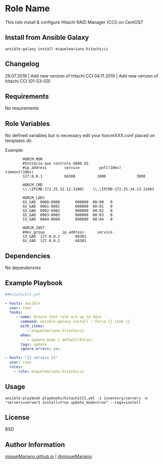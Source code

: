 Role Name
=========

This role install & configure Hitachi RAID Manager (CCI) on CentOS7

Install from Ansible Galaxy
------------------------------------

`ansible-galaxy install miquelmariano.hitachicci`

Changelog
------------

29.07.2018 | Add new version of hitachi CCI
04.11.2019 | Add new version of hitachi CCI (01-53-03)


Requirements
------------

No requirements

Role Variables
--------------

No defined variables but is necessary edit your horcmXXX.conf placed on templates dir.

Example:

```
		HORCM_MON
		#Instacia que controla G800 GS
		#ip_address        service         poll(10ms)     timeout(10ms)
		127.0.0.1          60300          1000              3000

		HORCM_CMD
		\\.\IPCMD-172.25.32.12-31001    \\.\IPCMD-172.25.34.13-31001

		HORCM_LDEV
		GS_GAD  0000-0000       000000  00:00   0
		GS_GAD  0001-0001       000000  00:01   0
		GS_GAD  0002-0002       000000  00:02   0
		GS_GAD  0003-0003       000000  00:03   0
		IX_GAD  0004-0004       000000  00:04   0

		HORCM_INST
		#dev_group        ip_address      service
		IX_GAD  127.0.0.1       60301
		GS_GAD  127.0.0.1       60301

```

Dependencies
------------

No dependencies

Example Playbook
----------------

```yaml
##hitachiCCI.yml

- hosts: ansible
  user: root
  tasks:
     - name: Ensure that role are up to date
       command: ansible-galaxy install --force {{ item }}
       with_items:
          - miquelmariano.hitachicci
       when:
          - update_mode | default(False)
       tags: update
       ignore_errors: yes

- hosts: "{{ servers }}"
  user: root
  roles:
    - role: miquelmariano.hitachicci
```

Usage
-------

`ansible-playbook playbooks/hitachiCCI.yml -i inventory/servers -e "servers=server1 install=true update_mode=true" --tags=install`


License
-------

BSD

Author Information
------------------

[miquelMariano.github.io](https://miquelmariano.github.io)  | [@miquelMariano](https://twitter.com/miquelMariano)
